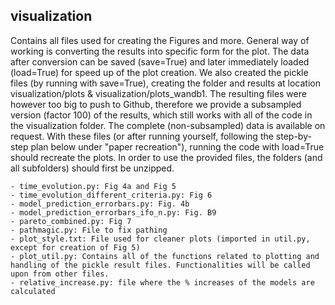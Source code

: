 ## visualization
Contains all files used for creating the Figures and more. General way of working is converting the results into specific form for the plot. The data after conversion can be saved (save=True) and later immediately loaded (load=True) for speed up of the plot creation. We also created the pickle files (by running with save=True), creating the folder and results at location visualization/plots & visualization/plots_wandb1. The resulting files were however too big to push to Github, therefore we provide a subsampled version (factor 100) of the results, which still works with all of the code in the visualization folder. The complete (non-subsampled) data is available on request. With these files (or after running yourself, following the step-by-step plan below under "paper recreation"), running the code with load=True should recreate the plots. In order to use the provided files, the folders (and all subfolders) should first be unzipped.

	- time_evolution.py: Fig 4a and Fig 5
	- time_evolution_different_criteria.py: Fig 6
	- model_prediction_errorbars.py: Fig. 4b
	- model_prediction_errorbars_ifo_n.py: Fig. B9
	- pareto_combined.py: Fig 7
	- pathmagic.py: File to fix pathing
	- plot_style.txt: File used for cleaner plots (imported in util.py, except for creation of Fig 5)
	- plot_util.py: Contains all of the functions related to plotting and handling of the pickle result files. Functionalities will be called upon from other files.
	- relative_increase.py: file where the % increases of the models are calculated
